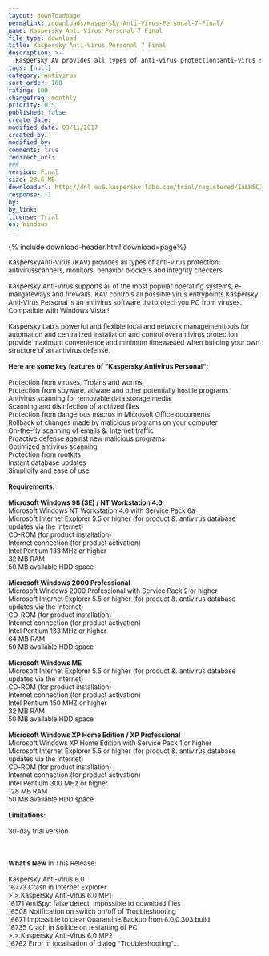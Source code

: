 ```yaml
---
layout: downloadpage
permalink: /downloads/Kaspersky-Anti-Virus-Personal-7-Final/
name: Kaspersky Anti-Virus Personal 7 Final
file_type: download
title: Kaspersky Anti-Virus Personal 7 Final
description: >-
  Kaspersky AV provides all types of anti-virus protection:anti-virus scanners, monitors, behavior blockers and integrity checkers
tags: [null]
category: Antivirus
sort_order: 100
rating: 100
changefreq: monthly
priority: 0.5
published: false
create_date: 
modified_date: 03/11/2017
created_by: 
modified_by: 
comments: true
redirect_url: 
### 
version: Final
size: 23.6 MB
downloadurl: http://dnl eu8.kaspersky labs.com/trial/registered/IALH5CIN3C6BRF8JWO9X/kav7.0.0.125en.exe
response: -1
by: 
by_link: 
license: Trial 
os: Windows
---
```


{% include download-header.html download=page%}

<p style="fix-download-text !important">
<p><font size="2">KasperskyAnti-Virus (KAV) provides all types of anti-virus protection: antivirusscanners, monitors, behavior blockers and integrity checkers. <br />
<br />
Kaspersky Anti-Virus supports all of the most popular operating systems, </font><font size="2">e-mail</font><font size="2">gateways and firewalls. KAV controls all possible virus entrypoints.Kaspersky Anti-Virus Personal is an antivirus software thatprotect you PC from viruses. Compatible with Windows Vista ! <br />
<br />
Kaspersky Lab s powerful and flexible local and network managementtools for automation and centralized installation and control overantivirus protection provide maximum convenience and minimum timewasted when building your own structure of an antivirus defense.<br />
<br />
<span><strong>Here are some key features of "Kaspersky Antivirus Personal":</strong></span><br />
<br />
Protection from viruses, Trojans and worms <br />
Protection from spyware, adware and other potentially hostile programs <br />
Antivirus scanning for removable data storage media <br />
Scanning and disinfection of archived files <br />
Protection from dangerous macros in Microsoft Office documents <br />
Rollback of changes made by malicious programs on your computer<br />
On-the-fly scanning of emails &amp;. Internet traffic <br />
Proactive defense against new malicious programs <br />
Optimized antivirus scanning <br />
Protection from rootkits <br />
Instant database updates <br />
Simplicity and ease of use <br />
<br />
<span><strong>Requirements:</strong></span><br />
<br />
<strong>Microsoft Windows 98 (SE) / NT Workstation 4.0 </strong><br />
Microsoft Windows NT Workstation 4.0 with Service Pack 6a <br />
Microsoft Internet Explorer 5.5 or higher (for product &amp;. antivirus database updates via the Internet) <br />
CD-ROM (for product installation) <br />
Internet connection (for product activation) <br />
Intel Pentium 133 MHz or higher <br />
32 MB RAM <br />
50 MB available HDD space <br />
<br />
<strong>Microsoft Windows 2000 Professional </strong><br />
Microsoft Windows 2000 Professional with Service Pack 2 or higher <br />
Microsoft Internet Explorer 5.5 or higher (for product &amp;. antivirus database updates via the Internet) <br />
CD-ROM (for product installation) <br />
Internet connection (for product activation)<br />
Intel Pentium 133 MHz or higher <br />
64 MB RAM <br />
50 MB available HDD space <br />
<br />
<strong>Microsoft Windows ME </strong><br />
Microsoft Internet Explorer 5.5 or higher (for product &amp;. antivirus database updates via the Internet) <br />
CD-ROM (for product installation) <br />
Internet connection (for product activation) <br />
Intel Pentium 150 MHZ or higher <br />
32 MB RAM <br />
50 MB available HDD space <br />
<br />
<strong>Microsoft Windows XP Home Edition / XP Professional </strong><br />
Microsoft Windows XP Home Edition with Service Pack 1 or higher <br />
Microsoft Internet Explorer 5.5 or higher (for product &amp;. antivirus database updates via the Internet) <br />
CD-ROM (for product installation) <br />
Internet connection (for product activation) <br />
Intel Pentium 300 MHz or higher <br />
128 MB RAM <br />
50 MB available HDD space<br />
<br />
<span><strong>Limitations:</strong></span><br />
<br />
30-day trial version </font></p>
<div class="celltext_big"><br />
<br />
<font size="2"><strong>What s New</strong> in This Release:<br />
<br />
Kaspersky Anti-Virus 6.0 <br />
16773 Crash in Internet Explorer <br />
&gt;.&gt;.Kaspersky Anti-Virus 6.0 MP1 <br />
16171 AntiSpy: false detect. Impossible to download files <br />
16508 Notification on switch on/off of Troubleshooting <br />
16671 Impossible to clear Quarantine/Backup from 6.0.0.303 build <br />
16735 Crach in SoftIce on restarting of PC <br />
&gt;.&gt;.Kaspersky Anti-Virus 6.0 MP2 <br />
16762 Error in localisation of dialog "Troubleshooting"...</font></div></p>
